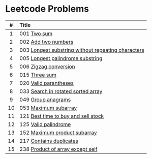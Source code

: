 # Leetcode Problems

  | # | Title |
  | :---: | :--- |
   1 | 001 [Two sum](https://github.com/ashishdotme/code.ashish.me/blob/master/leetcode/001-two-sum.js) |
 2 | 002 [Add two numbers](https://github.com/ashishdotme/code.ashish.me/blob/master/leetcode/002-add-two-numbers.js) |
 3 | 003 [Longest substring without repeating characters](https://github.com/ashishdotme/code.ashish.me/blob/master/leetcode/003-longest-substring-without-repeating-characters.js) |
 4 | 005 [Longest palindrome substring](https://github.com/ashishdotme/code.ashish.me/blob/master/leetcode/005-longest-palindrome-substring.js) |
 5 | 006 [Zigzag conversion](https://github.com/ashishdotme/code.ashish.me/blob/master/leetcode/006-zigzag-conversion.js) |
 6 | 015 [Three sum](https://github.com/ashishdotme/code.ashish.me/blob/master/leetcode/015-three-sum.js) |
 7 | 020 [Valid parantheses](https://github.com/ashishdotme/code.ashish.me/blob/master/leetcode/020-valid-parantheses.js) |
 8 | 033 [Search in rotated sorted array](https://github.com/ashishdotme/code.ashish.me/blob/master/leetcode/033-search-in-rotated-sorted-array.js) |
 9 | 049 [Group anagrams](https://github.com/ashishdotme/code.ashish.me/blob/master/leetcode/049-group-anagrams.js) |
 10 | 053 [Maximum subarray](https://github.com/ashishdotme/code.ashish.me/blob/master/leetcode/053-maximum-subarray.js) |
 11 | 121 [Best time to buy and sell stock](https://github.com/ashishdotme/code.ashish.me/blob/master/leetcode/121-best-time-to-buy-and-sell-stock.js) |
 12 | 125 [Valid palindrome](https://github.com/ashishdotme/code.ashish.me/blob/master/leetcode/125-valid-palindrome.js) |
 13 | 152 [Maximum product subarray](https://github.com/ashishdotme/code.ashish.me/blob/master/leetcode/152-maximum-product-subarray.js) |
 14 | 217 [Contains duplicates](https://github.com/ashishdotme/code.ashish.me/blob/master/leetcode/217-contains-duplicates.js) |
 15 | 238 [Product of array except self](https://github.com/ashishdotme/code.ashish.me/blob/master/leetcode/238-product-of-array-except-self.js) |
